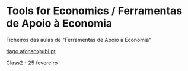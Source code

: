 # Tools for Economics / Ferramentas de Apoio à Economia

Ficheiros das aulas de "Ferramentas de Apoio à Economia"

tiago.afonso@ubi.pt

Class2 - 25 fevereiro
